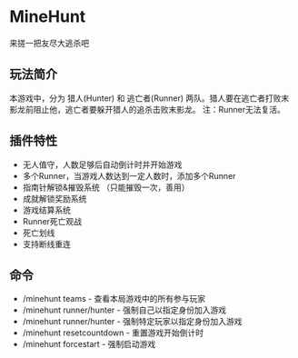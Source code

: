 # MineHunt
来搓一把友尽大逃杀吧

## 玩法简介
本游戏中，分为 猎人(Hunter) 和 逃亡者(Runner) 两队。猎人要在逃亡者打败末影龙前阻止他，逃亡者要躲开猎人的追杀击败末影龙。
注：Runner无法复活。

## 插件特性
* 无人值守，人数足够后自动倒计时并开始游戏
* 多个Runner，当游戏人数达到一定人数时，添加多个Runner
* 指南针解锁&摧毁系统 （只能摧毁一次，善用）
* 成就解锁奖励系统
* 游戏结算系统
* Runner死亡观战
* 死亡划线
* 支持断线重连

## 命令

* /minehunt teams - 查看本局游戏中的所有参与玩家
* /minehunt runner/hunter - 强制自己以指定身份加入游戏
* /minehunt runner/hunter <player> - 强制特定玩家以指定身份加入游戏
* /minehunt resetcountdown - 重置游戏开始倒计时
* /minehunt forcestart - 强制启动游戏
